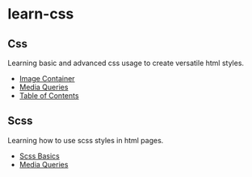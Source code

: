 # learn-css

## Css

Learning basic and advanced css usage to create versatile html styles.

- [Image Container](css/image-container/README.md)
- [Media Queries](css/media-queries/README.md)
- [Table of Contents](css/table-of-contents/README.md)

## Scss

Learning how to use scss styles in html pages.

- [Scss Basics](scss/basics/README.md)
- [Media Queries](scss/media-queries/README.md)
